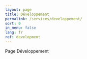 ```yaml
---
layout: page
title: Développement
permalink: /services/developpement/
sort: 0
in_menu: false
lang: fr
ref: development
---
```


Page Développement 
